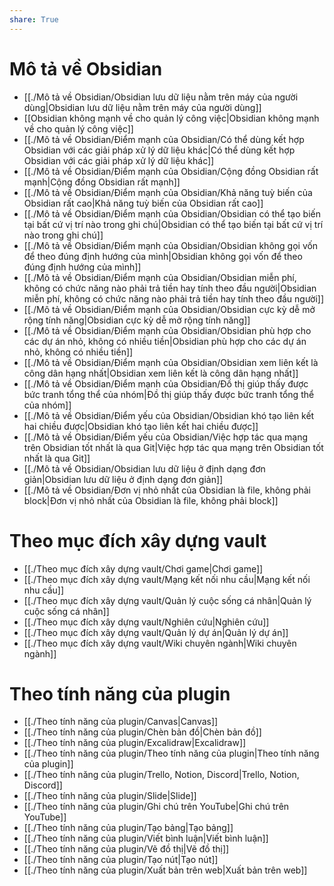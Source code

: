 ```yaml
---  
share: True  
---  
```

# Mô tả về Obsidian  
- [[./Mô tả về Obsidian/Obsidian lưu dữ liệu nằm trên máy của người dùng|Obsidian lưu dữ liệu nằm trên máy của người dùng]]  
- [[Obsidian không mạnh về cho quản lý công việc|Obsidian không mạnh về cho quản lý công việc]]  
- [[./Mô tả về Obsidian/Điểm mạnh của Obsidian/Có thể dùng kết hợp Obsidian với các giải pháp xử lý dữ liệu khác|Có thể dùng kết hợp Obsidian với các giải pháp xử lý dữ liệu khác]]  
- [[./Mô tả về Obsidian/Điểm mạnh của Obsidian/Cộng đồng Obsidian rất mạnh|Cộng đồng Obsidian rất mạnh]]  
- [[./Mô tả về Obsidian/Điểm mạnh của Obsidian/Khả năng tuỳ biến của Obsidian rất cao|Khả năng tuỳ biến của Obsidian rất cao]]  
- [[./Mô tả về Obsidian/Điểm mạnh của Obsidian/Obsidian có thể tạo biến tại bất cứ vị trí nào trong ghi chú|Obsidian có thể tạo biến tại bất cứ vị trí nào trong ghi chú]]  
- [[./Mô tả về Obsidian/Điểm mạnh của Obsidian/Obsidian không gọi vốn để theo đúng định hướng của mình|Obsidian không gọi vốn để theo đúng định hướng của mình]]  
- [[./Mô tả về Obsidian/Điểm mạnh của Obsidian/Obsidian miễn phí, không có chức năng nào phải trả tiền hay tính theo đầu người|Obsidian miễn phí, không có chức năng nào phải trả tiền hay tính theo đầu người]]  
- [[./Mô tả về Obsidian/Điểm mạnh của Obsidian/Obsidian cực kỳ dễ mở rộng tính năng|Obsidian cực kỳ dễ mở rộng tính năng]]  
- [[./Mô tả về Obsidian/Điểm mạnh của Obsidian/Obsidian phù hợp cho các dự án nhỏ, không có nhiều tiền|Obsidian phù hợp cho các dự án nhỏ, không có nhiều tiền]]  
- [[./Mô tả về Obsidian/Điểm mạnh của Obsidian/Obsidian xem liên kết là công dân hạng nhất|Obsidian xem liên kết là công dân hạng nhất]]  
- [[./Mô tả về Obsidian/Điểm mạnh của Obsidian/Đồ thị giúp thấy được bức tranh tổng thể của nhóm|Đồ thị giúp thấy được bức tranh tổng thể của nhóm]]  
- [[./Mô tả về Obsidian/Điểm yếu của Obsidian/Obsidian khó tạo liên kết hai chiều được|Obsidian khó tạo liên kết hai chiều được]]  
- [[./Mô tả về Obsidian/Điểm yếu của Obsidian/Việc hợp tác qua mạng trên Obsidian tốt nhất là qua Git|Việc hợp tác qua mạng trên Obsidian tốt nhất là qua Git]]  
- [[./Mô tả về Obsidian/Obsidian lưu dữ liệu ở định dạng đơn giản|Obsidian lưu dữ liệu ở định dạng đơn giản]]  
- [[./Mô tả về Obsidian/Đơn vị nhỏ nhất của Obsidian là file, không phải block|Đơn vị nhỏ nhất của Obsidian là file, không phải block]]  
  
  
# Theo mục đích xây dựng vault  
- [[./Theo mục đích xây dựng vault/Chơi game|Chơi game]]  
- [[./Theo mục đích xây dựng vault/Mạng kết nối nhu cầu|Mạng kết nối nhu cầu]]  
- [[./Theo mục đích xây dựng vault/Quản lý cuộc sống cá nhân|Quản lý cuộc sống cá nhân]]  
- [[./Theo mục đích xây dựng vault/Nghiên cứu|Nghiên cứu]]  
- [[./Theo mục đích xây dựng vault/Quản lý dự án|Quản lý dự án]]  
- [[./Theo mục đích xây dựng vault/Wiki chuyên ngành|Wiki chuyên ngành]]  
  
  
# Theo tính năng của plugin  
- [[./Theo tính năng của plugin/Canvas|Canvas]]  
- [[./Theo tính năng của plugin/Chèn bản đồ|Chèn bản đồ]]  
- [[./Theo tính năng của plugin/Excalidraw|Excalidraw]]  
- [[./Theo tính năng của plugin/Theo tính năng của plugin|Theo tính năng của plugin]]  
- [[./Theo tính năng của plugin/Trello, Notion, Discord|Trello, Notion, Discord]]  
- [[./Theo tính năng của plugin/Slide|Slide]]  
- [[./Theo tính năng của plugin/Ghi chú trên YouTube|Ghi chú trên YouTube]]  
- [[./Theo tính năng của plugin/Tạo bảng|Tạo bảng]]  
- [[./Theo tính năng của plugin/Viết bình luận|Viết bình luận]]  
- [[./Theo tính năng của plugin/Vẽ đồ thị|Vẽ đồ thị]]  
- [[./Theo tính năng của plugin/Tạo nút|Tạo nút]]  
- [[./Theo tính năng của plugin/Xuất bản trên web|Xuất bản trên web]]  
  
